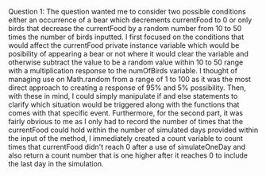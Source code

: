 Question 1: 
The question wanted me to consider two possible conditions either an occurrence of a bear which decrements currentFood to 0 or only birds that decrease the currentFood by a random number from 10 to 50 times the number of birds inputted. I first focused on the conditions that would affect the currentFood private instance variable which would be posibility of appearing a bear or not where it would clear the variable and otherwise subtract the value to be a random value within 10 to 50 range with a multiplication response to the numOfBirds variable. I thought of managing use on Math.random from a range of 1 to 100 as it was the most direct approach to creating a response of 95% and 5% possibility. Then, with these in mind, I could simply manipulate if and else statements to clarify which situation would be triggered along with the functions that comes with that specific event. Furthermore, for the second part, it was fairly obvious to me as I only had to record the number of times that the currentFood could hold within the number of simulated days provided within the input of the method, I immediately created a count variable to count times that currentFood didn't reach 0 after a use of simulateOneDay and also return a count number that is one higher after it reaches 0 to include the last day in the simulation.

